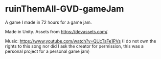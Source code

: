 # ruinThemAll-GVD-gameJam
A game I made in 72 hours for a game jam.

Made in Unity. Assets from https://devassets.com/.

Music: https://www.youtube.com/watch?v=QUcTsFe1PVs
(I do not own the rights to this song nor did I ask the creator for permission, this was a personal project for a personal game jam)
